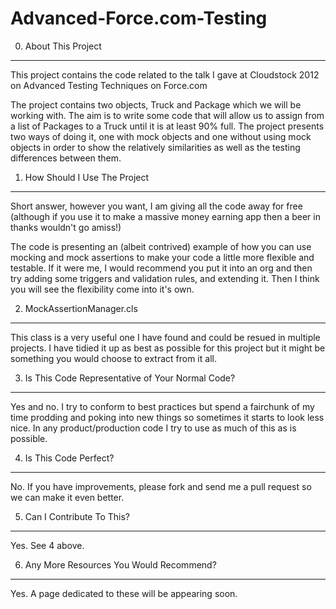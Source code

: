 Advanced-Force.com-Testing
==========================

0. About This Project
---------------------

This project contains the code related to the talk I gave at Cloudstock 2012 on Advanced Testing Techniques on Force.com

The project contains two objects, Truck and Package which we will be working with. The aim is to write some code that will allow us to assign from a list of Packages to a Truck until it is at least 90% full. The project presents two ways of doing it, one with mock objects and one without using mock objects in order to show the relatively similarities as well as the testing differences between them.

1. How Should I Use The Project
-------------------------------

Short answer, however you want, I am giving all the code away for free (although if you use it to make a massive money earning app then a beer in thanks wouldn't go amiss!)

The code is presenting an (albeit contrived) example of how you can use mocking and mock assertions to make your code a little more flexible and testable. If it were me, I would recommend you put it into an org and then try adding some triggers and validation rules, and extending it. Then I think you will see the flexibility come into it's own.

2. MockAssertionManager.cls
---------------------------

This class is a very useful one I have found and could be resued in multiple projects. I have tidied it up as best as possible for this project but it might be something you would choose to extract from it all.

3. Is This Code Representative of Your Normal Code?
---------------------------------------------------

Yes and no. I try to conform to best practices but spend a fairchunk of my time prodding and poking into new things so sometimes it starts to look less nice. In any product/production code I try to use as much of this as is possible.

4. Is This Code Perfect?
------------------------

No. If you have improvements, please fork and send me a pull request so we can make it even better.

5. Can I Contribute To This?
----------------------------

Yes. See 4 above.

6. Any More Resources You Would Recommend?
------------------------------------------

Yes. A page dedicated to these will be appearing soon.
